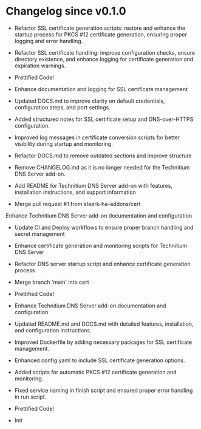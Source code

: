 # Changelog since v0.1.0
- Refactor SSL certificate generation scripts: restore and enhance the startup process for PKCS #12 certificate generation, ensuring proper logging and error handling. 
- Refactor SSL certificate handling: improve configuration checks, ensure directory existence, and enhance logging for certificate generation and expiration warnings. 
- Prettified Code! 
- Enhance documentation and logging for SSL certificate management

- Updated DOCS.md to improve clarity on default credentials, configuration steps, and port settings.
- Added structured notes for SSL certificate setup and DNS-over-HTTPS configuration.
- Improved log messages in certificate conversion scripts for better visibility during startup and monitoring. 
- Refactor DOCS.md to remove outdated sections and improve structure 
- Remove CHANGELOG.md as it is no longer needed for the Technitium DNS Server add-on. 
- Add README for Technitium DNS Server add-on with features, installation instructions, and support information 
- Merge pull request #1 from staerk-ha-addons/cert

Enhance Technitium DNS Server add-on documentation and configuration 
- Update CI and Deploy workflows to ensure proper branch handling and secret management 
- Enhance certificate generation and monitoring scripts for Technitium DNS Server 
- Refactor DNS server startup script and enhance certificate generation process 
- Merge branch 'main' into cert 
- Prettified Code! 
- Enhance Technitium DNS Server add-on documentation and configuration

- Updated README.md and DOCS.md with detailed features, installation, and configuration instructions.
- Improved Dockerfile by adding necessary packages for SSL certificate management.
- Enhanced config.yaml to include SSL certificate generation options.
- Added scripts for automatic PKCS #12 certificate generation and monitoring.
- Fixed service naming in finish script and ensured proper error handling in run script. 
- Prettified Code! 
- Init 
